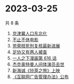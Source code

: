 # 2023-03-25

共 8 条

<!-- BEGIN -->
<!-- 最后更新时间 Sat Mar 25 2023 04:07:46 GMT+0800 (China Standard Time) -->

1. [京津冀人口东北化](https://www.zhihu.com/search?q=%E4%BA%AC%E6%B4%A5%E5%86%80%E4%BA%BA%E5%8F%A3%E4%B8%9C%E5%8C%97%E5%8C%96)
1. [不止不休电影](https://www.zhihu.com/search?q=%E4%B8%8D%E6%AD%A2%E4%B8%8D%E4%BC%91%E7%94%B5%E5%BD%B1)
1. [劳荣枝死刑复核最新进展](https://www.zhihu.com/search?q=%E5%8A%B3%E8%8D%A3%E6%9E%9D%E6%AD%BB%E5%88%91%E5%A4%8D%E6%A0%B8%E6%9C%80%E6%96%B0%E8%BF%9B%E5%B1%95)
1. [足协又有两人被查](https://www.zhihu.com/search?q=%E8%B6%B3%E5%8D%8F%E5%8F%88%E6%9C%89%E4%B8%A4%E4%BA%BA%E8%A2%AB%E6%9F%A5)
1. [一人之下漫画第 616 话](https://www.zhihu.com/search?q=%E4%B8%80%E4%BA%BA%E4%B9%8B%E4%B8%8B%E6%BC%AB%E7%94%BB%E7%AC%AC%20616%20%E8%AF%9D)
1. [杰克奥特曼人间体演员去世](https://www.zhihu.com/search?q=%E6%9D%B0%E5%85%8B%E5%A5%A5%E7%89%B9%E6%9B%BC%E4%BA%BA%E9%97%B4%E4%BD%93%E6%BC%94%E5%91%98%E5%8E%BB%E4%B8%96)
1. [新海诚《铃芽之旅》上映](https://www.zhihu.com/search?q=%E6%96%B0%E6%B5%B7%E8%AF%9A%E3%80%8A%E9%93%83%E8%8A%BD%E4%B9%8B%E6%97%85%E3%80%8B%E4%B8%8A%E6%98%A0)
1. [《互联网广告管理办法》公布](https://www.zhihu.com/search?q=%E3%80%8A%E4%BA%92%E8%81%94%E7%BD%91%E5%B9%BF%E5%91%8A%E7%AE%A1%E7%90%86%E5%8A%9E%E6%B3%95%E3%80%8B%E5%85%AC%E5%B8%83)

<!-- END -->
